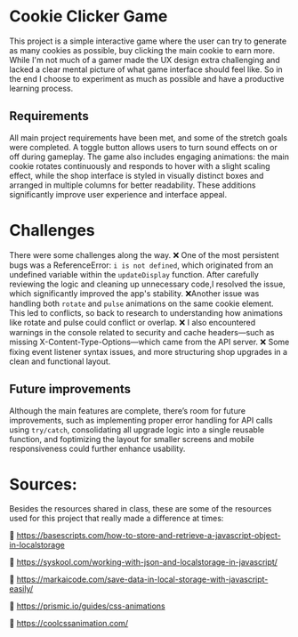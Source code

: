 # Cookie Clicker Game

This project is a simple interactive game where the user can try to generate as many cookies as possible, buy clicking the main cookie to earn more.
While I'm not much of a gamer made the UX design extra challenging and lacked a clear mental picture of what game interface should feel like. So in the end I choose to experiment as much as possible and have a productive learning process.

## Requirements

All main project requirements have been met, and some of the stretch goals were completed. A toggle button allows users to turn sound effects on or off during gameplay. The game also includes engaging animations: the main cookie rotates continuously and responds to hover with a slight scaling effect, while the shop interface is styled in visually distinct boxes and arranged in multiple columns for better readability. These additions significantly improve user experience and interface appeal.

# Challenges

There were some challenges along the way.
❌ One of the most persistent bugs was a ReferenceError: `i is not defined`, which originated from an undefined variable within the `updateDisplay` function. After carefully reviewing the logic and cleaning up unnecessary code,I resolved the issue, which significantly improved the app's stability.
❌Another issue was handling both `rotate` and `pulse` animations on the same cookie element. This led to conflicts, so back to research to understanding how animations like rotate and pulse could conflict or overlap.
❌ I also encountered warnings in the console related to security and cache headers—such as missing X-Content-Type-Options—which came from the API server.
❌ Some fixing event listener syntax issues, and more structuring shop upgrades in a clean and functional layout.

## Future improvements

Although the main features are complete, there’s room for future improvements, such as implementing proper error handling for API calls using `try/catch`, consolidating all upgrade logic into a single reusable function, and foptimizing the layout for smaller screens and mobile responsiveness could further enhance usability.

# Sources:

Besides the resources shared in class, these are some of the resources used for this project that really made a difference at times:

🔎 https://basescripts.com/how-to-store-and-retrieve-a-javascript-object-in-localstorage

🔎 https://syskool.com/working-with-json-and-localstorage-in-javascript/

🔎 https://markaicode.com/save-data-in-local-storage-with-javascript-easily/

🔎 https://prismic.io/guides/css-animations

🔎 https://coolcssanimation.com/
